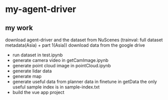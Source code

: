 # my-agent-driver

## my work
download agent-driver and the dataset from NuScenes (trainval: full dataset  metadata(Asia) + part 1(Asia))
download data from the google drive 

- run dataset in test.ipynb
- generate camera video in getCamImage.ipynb
- generate point cloud image in pointCloud.ipynb
- generate lidar data
- generate map
- generate useful data from planner data in finetune in getData 
the only useful sample index is in sample-index.txt
- build the vue app project


